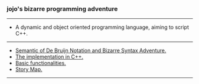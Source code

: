 ### jojo's bizarre programming adventure

------

- A dynamic and object oriented programming language, aiming to script C++.

------

- [Semantic of De Bruijn Notation and Bizarre Syntax Adventure.][paper]
- [The implementation in C++.][jojo]
- [Basic functionalities.][prelude]
- [Story Map.][story-map]

------

[paper]: https://xieyuheng.github.io/jojo
[jojo]: https://xieyuheng.github.io/jojo/jojo
[prelude]: https://xieyuheng.github.io/jojo/prelude
[story-map]: https://xieyuheng.github.io/jojo/story-map
